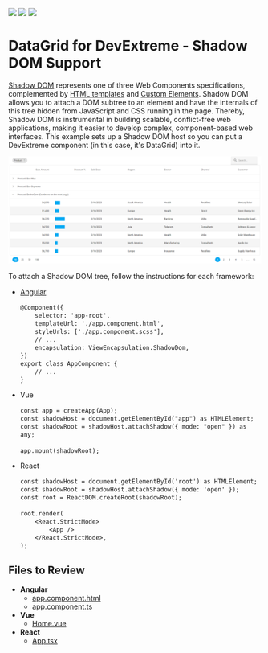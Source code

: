 <!-- default badges list -->
![](https://img.shields.io/endpoint?url=https://codecentral.devexpress.com/api/v1/VersionRange/787614691/24.1.3%2B)
[![](https://img.shields.io/badge/Open_in_DevExpress_Support_Center-FF7200?style=flat-square&logo=DevExpress&logoColor=white)](https://supportcenter.devexpress.com/ticket/details/T1230389)
[![](https://img.shields.io/badge/📖_How_to_use_DevExpress_Examples-e9f6fc?style=flat-square)](https://docs.devexpress.com/GeneralInformation/403183)
<!-- default badges end -->
# DataGrid for DevExtreme - Shadow DOM Support

[Shadow DOM](https://developer.mozilla.org/en-US/docs/Web/API/Web_components/Using_shadow_DOM) represents one of three Web Components specifications, complemented by [HTML templates](https://developer.mozilla.org/en-US/docs/Web/API/Web_components/Using_templates_and_slots) and [Custom Elements](https://developer.mozilla.org/en-US/docs/Web/API/Web_components/Using_custom_elements). Shadow DOM allows you to attach a DOM subtree to an element and have the internals of this tree hidden from JavaScript and CSS running in the page. Thereby, Shadow DOM is instrumental in building scalable, conflict-free web applications, making it easier to develop complex, component-based web interfaces. This example sets up a Shadow DOM host so you can put a DevExtreme component (in this case, it's DataGrid) into it.

![DataGrid in Shadow DOM](/datagrid-shadow-dom.png)

To attach a Shadow DOM tree, follow the instructions for each framework:

- [Angular](https://angular.io/guide/view-encapsulation#shadow-dom-encapsulation)    
    ```
    @Component({
        selector: 'app-root',
        templateUrl: './app.component.html',
        styleUrls: ['./app.component.scss'],
        // ...
        encapsulation: ViewEncapsulation.ShadowDom,
    })
    export class AppComponent {
        // ...
    }
    ```

- Vue    
    ```
    const app = createApp(App);
    const shadowHost = document.getElementById("app") as HTMLElement;
    const shadowRoot = shadowHost.attachShadow({ mode: "open" }) as any;

    app.mount(shadowRoot);
    ```

- React    
    ```
    const shadowHost = document.getElementById('root') as HTMLElement;
    const shadowRoot = shadowHost.attachShadow({ mode: 'open' });
    const root = ReactDOM.createRoot(shadowRoot);

    root.render(
        <React.StrictMode>
            <App />
        </React.StrictMode>,
    );
    ```


## Files to Review

- **Angular**
    - [app.component.html](Angular/src/app/app.component.html)
    - [app.component.ts](Angular/src/app/app.component.ts)
- **Vue**
    - [Home.vue](Vue/src/components/HomeContent.vue)
- **React**
    - [App.tsx](React/src/App.tsx)
